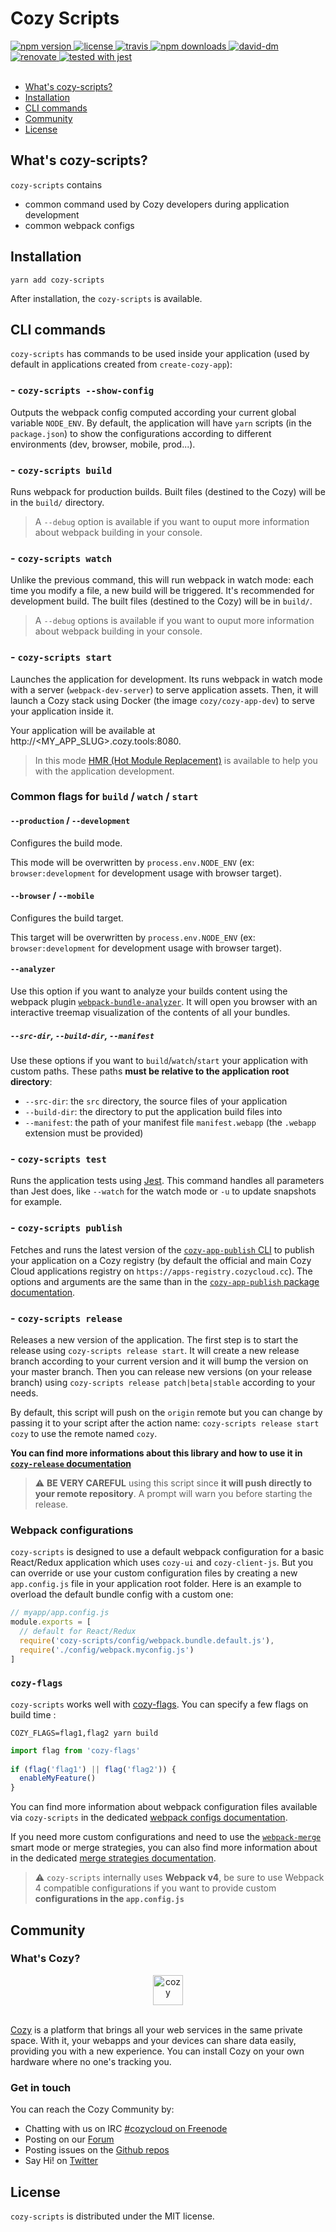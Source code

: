 # Cozy Scripts

<a href="https://www.npmjs.com/package/cozy-scripts">
  <img src="https://img.shields.io/npm/v/cozy-scripts.svg" alt="npm version" />
</a>
<a href="https://github.com/CPatchane/create-cozy-app/blob/master/packages/cozy-scripts/LICENSE">
  <img src="https://img.shields.io/npm/l/cozy-scripts.svg" alt="license" />
</a>
<a href="https://travis-ci.org/CPatchane/create-cozy-app">
  <img src="https://img.shields.io/travis/CPatchane/create-cozy-app.svg" alt="travis" />
</a>
<a href="https://npmcharts.com/compare/cozy-scripts">
  <img src="https://img.shields.io/npm/dm/cozy-scripts.svg" alt="npm downloads" />
</a>
<a href="https://david-dm.org/cpatchane/create-cozy-app?path=packages/cozy-scripts">
  <img src="https://david-dm.org/cpatchane/create-cozy-app/status.svg?path=packages/cozy-scripts" alt="david-dm" />
</a>
<a href="https://renovateapp.com/">
  <img src="https://img.shields.io/badge/renovate-enabled-brightgreen.svg" alt="renovate" />
</a>
<a href="https://github.com/facebook/jest">
  <img src="https://facebook.github.io/jest/img/jest-badge.svg" alt="tested with jest" />
</a>

<br/>
<br/>

<!-- MarkdownTOC autolink=true levels=1,2 -->

- [What's cozy-scripts?](#whats-cozy-scripts)
- [Installation](#installation)
- [CLI commands](#cli-commands)
- [Community](#community)
- [License](#license)

<!-- /MarkdownTOC -->


## What's cozy-scripts?

`cozy-scripts` contains

- common command used by Cozy developers during application development
- common webpack configs

## Installation

```
yarn add cozy-scripts
```

After installation, the `cozy-scripts` is available.

## CLI commands

`cozy-scripts` has commands to be used inside your application (used by
default in applications created from `create-cozy-app`):

### - `cozy-scripts --show-config`

Outputs the webpack config computed according your current global
variable `NODE_ENV`. By default, the application will have `yarn` scripts (in
the `package.json`) to show the configurations according to different
environments (dev, browser, mobile, prod...).

### - `cozy-scripts build`

Runs webpack for production builds. Built files (destined to the Cozy) will be
in the `build/` directory.

> A `--debug` option is available if you want to ouput more information about
> webpack building in your console.


### - `cozy-scripts watch`

Unlike the previous command, this will run webpack in watch mode: each time you
modify a file, a new build will be triggered. It's
recommended for development build. The built files (destined to the Cozy) will
be in `build/`.

> A `--debug` options is available if you want to ouput more information
> about webpack building in your console.

### - `cozy-scripts start`

Launches the application for development. Its runs webpack in watch mode with
a server (`webpack-dev-server`) to serve application assets. Then, it will
launch a Cozy stack using Docker (the image `cozy/cozy-app-dev`) to serve your
application inside it.

Your application will be available at http://<MY_APP_SLUG>.cozy.tools:8080.

> In this mode [HMR (Hot Module
> Replacement)](https://webpack.js.org/concepts/hot-module-replacement/) is
> available to help you with the application development.

### Common flags for `build` / `watch` / `start`

#### `--production` / `--development`

Configures the build mode.

This mode will be overwritten by `process.env.NODE_ENV` (ex:
`browser:development` for development usage with browser target).

#### `--browser` / `--mobile`

Configures the build target.

This target will be overwritten by `process.env.NODE_ENV` (ex:
`browser:development` for development usage with browser target).

#### `--analyzer`

Use this option if you want to analyze your builds content using the webpack
plugin
[`webpack-bundle-analyzer`](https://github.com/webpack-contrib/webpack-bundle-analyzer).
It will open you browser with an interactive treemap visualization of the
contents of all your bundles.

##### `--src-dir`, `--build-dir`, `--manifest`

Use these options if you want to `build`/`watch`/`start` your application with
custom paths. These paths __must be relative to the application root
directory__:

- `--src-dir`: the `src` directory, the source files of your application
- `--build-dir`: the directory to put the application build files into
- `--manifest`: the path of your manifest file `manifest.webapp` (the `.webapp` extension must be provided)

### - `cozy-scripts test`

Runs the application tests using [Jest](https://facebook.github.io/jest/).
This command handles all parameters than Jest does, like `--watch` for the
watch mode or `-u` to update snapshots for example.

### - `cozy-scripts publish`

Fetches and runs the latest version of the [`cozy-app-publish`
CLI](https://github.com/cozy/cozy-libs/tree/master/packages/cozy-app-publish)
to publish your application on a Cozy registry (by default the official and
main Cozy Cloud applications registry on
`https://apps-registry.cozycloud.cc`). The options and arguments are the same
than in the [`cozy-app-publish` package
documentation](https://github.com/cozy/cozy-libs/tree/master/packages/cozy-app-publish).

### - `cozy-scripts release`

Releases a new version of the application. The first step is to start the
release using `cozy-scripts release start`. It will create a new release
branch according to your current version and it will bump the version on your
master branch. Then you can release new versions (on your release branch)
using `cozy-scripts release patch|beta|stable` according to your needs.

By default, this script will push on the `origin` remote but you can change by
passing it to your script after the action name: `cozy-scripts release start
cozy` to use the remote named `cozy`.

__You can find more informations about this library and how to use it in
[`cozy-release`
documentation](https://github.com/cozy/cozy-libs/tree/master/packages/cozy-app-publish)__

> :warning: __BE VERY CAREFUL__ using this script since __it will push
>     directly to your remote repository__. A prompt will warn you before
>     starting the release.


### Webpack configurations

`cozy-scripts` is designed to use a default webpack configuration for a basic
React/Redux application which uses `cozy-ui` and `cozy-client-js`. But you can
override or use your custom configuration files by creating a new
`app.config.js` file in your application root folder. Here is an example to
overload the default bundle config with a custom one:

```javascript
// myapp/app.config.js
module.exports = [
  // default for React/Redux
  require('cozy-scripts/config/webpack.bundle.default.js'),
  require('./config/webpack.myconfig.js')
]
```

### `cozy-flags`

`cozy-scripts` works well with
[cozy-flags](https://www.npmjs.com/package/cozy-flags). You can specify a few
flags on build time :

```
COZY_FLAGS=flag1,flag2 yarn build
```

```js
import flag from 'cozy-flags'
 
if (flag('flag1') || flag('flag2')) {
  enableMyFeature()
}
```


You can find more information about webpack configuration files available via
`cozy-scripts` in the dedicated [webpack configs
documentation](docs/webpack-configs.md).

If you need more custom configurations and need to use the
[`webpack-merge`](https://github.com/survivejs/webpack-merge#merging-with-strategies)
smart mode or merge strategies, you can also find more information about in
the dedicated [merge strategies
documentation](docs/webpack-merge-strategies.md).

> :warning: `cozy-scripts` internally uses __Webpack v4__, be sure to use
>     Webpack 4 compatible configurations if you want to provide custom
>     __configurations in the `app.config.js`__

## Community

### What's Cozy?

<div align="center">
  <a href="https://cozy.io">
    <img src="https://cdn.rawgit.com/cozy/cozy-site/master/src/images/cozy-logo-name-horizontal-blue.svg" alt="cozy" height="48" />
  </a>
 </div>
 </br>

[Cozy] is a platform that brings all your web services in the same private
space.  With it, your webapps and your devices can share data easily,
providing you with a new experience. You can install Cozy on your own hardware
where no one's tracking you.

### Get in touch

You can reach the Cozy Community by:

- Chatting with us on IRC [#cozycloud on Freenode][freenode]
- Posting on our [Forum][forum]
- Posting issues on the [Github repos][github]
- Say Hi! on [Twitter][twitter]


## License

`cozy-scripts` is distributed under the MIT license.


[cozy]: https://cozy.io "Cozy Cloud"
[freenode]: http://webchat.freenode.net/?randomnick=1&channels=%23cozycloud&uio=d4
[forum]: https://forum.cozy.io/
[github]: https://github.com/cozy/
[twitter]: https://twitter.com/cozycloud
